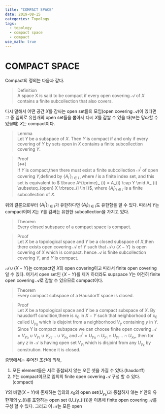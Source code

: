 ```yaml
---
title: "COMPACT SPACE"
date: 2019-08-15
categories: Topology
tags:
  - topology
  - compact space
  - compact
use_math: true
---
```


# COMPACT SPACE

Compact의 정의는 다음과 같다.

>Definition<br>
>A space X is said to be compact if every open covering $\mathcal{A}$ of $X$ contains a finite subcollection that also covers.<br>

다시 말해서 어떤 공간 $X$를 감싸는 open set들의 모임(open covering $\mathcal{A}$)이 있다면 그 중 임의로 유한개의 open set들을 뽑아서 다시 $X$를 감쌀 수 있을 때(또는 망라할 수 있을때) $X$는 compact이다.

>Lemma<br>
>Let $Y$ be a subspace of $X$. Then $Y$ is compact if and only if every covering of $Y$ by sets open in $X$ contains a finite subcollection covering $Y$.

>Proof<br>
> $(\iff)$ <br>
> If $Y$ is compact,then there must exist a finite subcollection $\mathcal{A}^{\prime}$ of open covering $Y$,defined by $\lbrace A^{\prime}_ {i} \rbrace_{i \in I}$ ,where $I$ is a finite index set, and this set is equivalent to $ \lbrace A^{\prime}_ {i} = A_{i} \cap Y \mid A_ {i} \subseteq_{open} X \rbrace_{i \in I}$, where $\lbrace A_{i}\rbrace_{i \in I}$ is a finite subcollection of $X$.<br>

위의 결론으로부터 $\lbrace A^{\prime}_ {i} \rbrace_{i \in I}$가 유한하다면 $\lbrace A_ {i} \rbrace_{i \in I}$도 유한함을 알 수 있다. 따라서 $Y$는 compact이며 $X$는 $Y$를 감싸는 유한한 subcollection을 가지고 있다.

>Theorem<br>
>Every closed subspace of a compact space is compact.

>Proof<br>
Let $X$ be a topological space and $Y$ be a closed subspace of $X$,then there exists open covering $\mathcal{A}$ of $Y$ such that $\mathcal{A} \cup \lbrace X - Y \rbrace$ is open covering of $X$ which is compact. hence $\mathcal{A}$ is finite subcollection covering $Y$, and $Y$ is compact.

$\mathcal{A} \cup \lbrace X - Y \rbrace$는 compact인 $X$의 open covering이고 따라서 finite open covering일 수 있다. 여기서 open set인 $\lbrace X - Y \rbrace$를 제거 하더라도 supspace $Y$는 여전히 finite open covering $\mathcal{A}$로 감쌀 수 있으므로 compact이다.

>Theorem<br>
>Every compact subspace of a Hausdorff space is closed.

>Proof<br>
Let $X$ be a topological space and $Y$ be a compact subspace of $X$. By hausdorff condition,there is $x_{0}$ in $X-Y$ such that neighborhood of $x_{0}$ called $U_{y_0}$ which is disjoint from a neighborhood $V_{y}$ containing $y$ in $Y$. Since Y is compact subspace we can choose finite open covering $\mathcal{A} = V_{y_{0}} \cup V_{y_{1}} \cup V_{y_{2}} ... \cup V_{y_{n}}$ and $\mathcal{A}^{\prime} = U_{y_{0}} \cap U_{y_{1}} \cap U_{y_{1}} ... \cap U_{y_{n}}$, then for any $z$ in $\mathcal{A}$ is having open set $V_{y_{i}}$ which is disjoint from any $U_{y_{k}}$ by constrution. Hence it is closed.

증명에서는 주어진 조건에 의해,<br>
1. 모든 element들은 서로 중첩되지 않는 오픈 셋을 가질 수 있다.(haudorff)
2. $Y$는 compact이므로 임의의 finite open covering $\mathcal{A}$ 구성 할 수 있다.(compact)

$Y$의 바깥($X-Y$)에 존재하는 임의의 $x_{0}$의 open set($U_{y_{k}}$)과 중첩하지 않는 $Y$ 안의 유한개의 y_{i}를 포함하는 open set $($U_{y_{i}}$)$을 이용해 finite open covering $\mathcal{A}$를 구성 할 수 있다. 그리고 이 $\mathcal{A}$는 모든 open 


